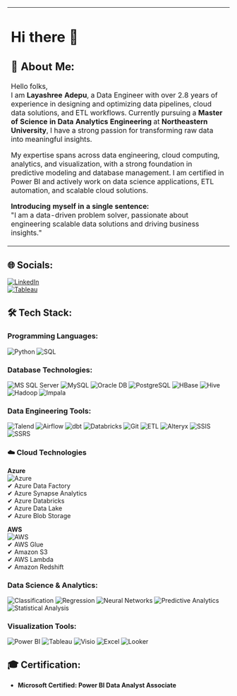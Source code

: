 <table>
  <tr>
    <td>
      <h1>Hi there 👋</h1>
      <h2>💫 About Me:</h2>
      <p>Hello folks,<br>
      I am <b>Layashree Adepu</b>, a Data Engineer with over 2.8 years of experience in designing and optimizing data pipelines, cloud data solutions, and ETL workflows. Currently pursuing a <b>Master of Science in Data Analytics Engineering</b> at <b>Northeastern University</b>, I have a strong passion for transforming raw data into meaningful insights.</p>
      <p>My expertise spans across data engineering, cloud computing, analytics, and visualization, with a strong foundation in predictive modeling and database management. I am certified in Power BI and actively work on data science applications, ETL automation, and scalable cloud solutions.</p>
      <p><b>Introducing myself in a single sentence:</b><br>
      "I am a data-driven problem solver, passionate about engineering scalable data solutions and driving business insights."</p>
    </td>
  </tr>
</table>

## 🌐 Socials:
[![LinkedIn](https://img.shields.io/badge/LinkedIn-%230077B5.svg?logo=linkedin&logoColor=white)](https://www.linkedin.com/in/layashree-adepu/)  
[![Tableau](https://img.shields.io/badge/Tableau-%23E97627.svg?logo=Tableau&logoColor=white)](https://public.tableau.com/app/profile/layashree.adepu)

## 🛠️ Tech Stack:

### **Programming Languages:**
![Python](https://img.shields.io/badge/Python-3776AB?style=flat&logo=python&logoColor=white)
![SQL](https://img.shields.io/badge/SQL-CC2927?style=flat&logo=microsoft-sql-server&logoColor=white)

### **Database Technologies:**
![MS SQL Server](https://img.shields.io/badge/MS_SQL_Server-CC2927?style=flat&logo=microsoft-sql-server&logoColor=white)
![MySQL](https://img.shields.io/badge/MySQL-4479A1?style=flat&logo=mysql&logoColor=white)
![Oracle DB](https://img.shields.io/badge/Oracle_DB-F80000?style=flat&logo=oracle&logoColor=white)
![PostgreSQL](https://img.shields.io/badge/PostgreSQL-336791?style=flat&logo=postgresql&logoColor=white)
![HBase](https://img.shields.io/badge/HBase-EE3124?style=flat)
![Hive](https://img.shields.io/badge/Hive-F9A03C?style=flat)
![Hadoop](https://img.shields.io/badge/Hadoop-66CCFF?style=flat&logo=apache-hadoop&logoColor=black)
![Impala](https://img.shields.io/badge/Impala-000000?style=flat)

### **Data Engineering Tools:**
![Talend](https://img.shields.io/badge/Talend-FF6F00?style=flat&logo=talend&logoColor=white)
![Airflow](https://img.shields.io/badge/Airflow-017CEE?style=flat&logo=apache-airflow&logoColor=white)
![dbt](https://img.shields.io/badge/dbt-FF694B?style=flat)
![Databricks](https://img.shields.io/badge/Databricks-FF3621?style=flat&logo=databricks&logoColor=white)
![Git](https://img.shields.io/badge/Git-F05032?style=flat&logo=git&logoColor=white)
![ETL](https://img.shields.io/badge/ETL-0066CC?style=flat)
![Alteryx](https://img.shields.io/badge/Alteryx-0078D4?style=flat)
![SSIS](https://img.shields.io/badge/SSIS-CC2927?style=flat)
![SSRS](https://img.shields.io/badge/SSRS-CC2927?style=flat)

### ☁️ **Cloud Technologies**  
**Azure**  
![Azure](https://img.shields.io/badge/Azure-0078D4?style=flat&logo=microsoft-azure&logoColor=white)  
✔ Azure Data Factory  
✔ Azure Synapse Analytics  
✔ Azure Databricks  
✔ Azure Data Lake  
✔ Azure Blob Storage  

**AWS**  
![AWS](https://img.shields.io/badge/AWS-232F3E?style=flat&logo=amazon-aws&logoColor=white)  
✔ AWS Glue  
✔ Amazon S3  
✔ AWS Lambda  
✔ Amazon Redshift  

### **Data Science & Analytics:**
![Classification](https://img.shields.io/badge/Classification-FFD700?style=flat)
![Regression](https://img.shields.io/badge/Regression-008C8C?style=flat)
![Neural Networks](https://img.shields.io/badge/Neural_Networks-FF4500?style=flat)
![Predictive Analytics](https://img.shields.io/badge/Predictive_Analytics-9400D3?style=flat)
![Statistical Analysis](https://img.shields.io/badge/Statistical_Analysis-FF5733?style=flat)

### **Visualization Tools:**
![Power BI](https://img.shields.io/badge/Power_BI-F2C811?style=flat&logo=powerbi&logoColor=black)
![Tableau](https://img.shields.io/badge/Tableau-E97627?style=flat&logo=tableau&logoColor=white)
![Visio](https://img.shields.io/badge/Visio-0078D4?style=flat)
![Excel](https://img.shields.io/badge/Excel-217346?style=flat&logo=microsoft-excel&logoColor=white)
![Looker](https://img.shields.io/badge/Looker-00A4EF?style=flat)

## 🎓 Certification:
- **Microsoft Certified: Power BI Data Analyst Associate**
